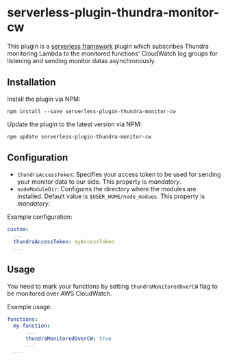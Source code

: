 # serverless-plugin-thundra-monitor-cw

This plugin is a [serverless framework](https://serverless.com/) plugin which subscribes Thundra monitoring Lambda to the monitored functions' CloudWatch log groups for listening and sending monitor datas asynchronously. 

## Installation

Install the plugin via NPM: 
```
npm install --save serverless-plugin-thundra-monitor-cw
```

Update the plugin to the latest version via NPM: 
```
npm update serverless-plugin-thundra-monitor-cw
```

## Configuration

- `thundraAccessToken`: Specifies your access token to be used for sending your monitor data to our side. This property is *mandatory*.
- `nodeModuleDir`: Configures the directory where the modules are installed. Default value is `$USER_HOME/node_modues`. This property is *mandatory*.

Example configuration:
```yml
custom:
  ...
  thundraAccessToken: myAccessToken
  ...
```

## Usage

You need to mark your functions by setting `thundraMonitoredOverCW` flag to be monitored over AWS CloudWatch.

Example usage:
```yml
functions:
  my-function:
      ...
      thundraMonitoredOverCW: true
      ...
  ...    
```
